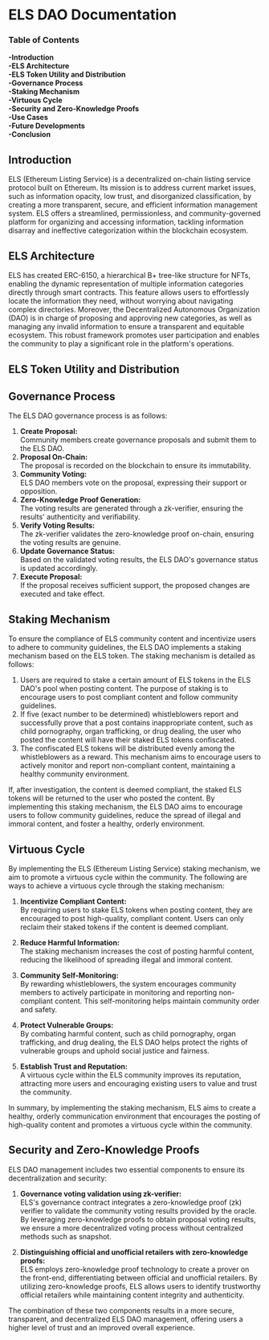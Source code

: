 # ELS DAO Documentation
  
### Table of Contents
  
**-Introduction**  
**-ELS Architecture**  
**-ELS Token Utility and Distribution**  
**-Governance Process**  
**-Staking Mechanism**  
**-Virtuous Cycle**  
**-Security and Zero-Knowledge Proofs**  
**-Use Cases**  
**-Future Developments**  
**-Conclusion**  

## Introduction <a name="introduction"></a>
ELS (Ethereum Listing Service) is a decentralized on-chain listing service protocol built on Ethereum. 
Its mission is to address current market issues, such as information opacity, low trust, and disorganized classification, 
by creating a more transparent, secure, and efficient information management system. ELS offers a streamlined, permissionless, 
and community-governed platform for organizing and accessing information, tackling information disarray 
and ineffective categorization within the blockchain ecosystem.
  
## ELS Architecture <a name="architecture"></a>
ELS has created ERC-6150, a hierarchical B+ tree-like structure for NFTs, enabling the dynamic representation of multiple information categories directly through smart contracts. This feature allows users to effortlessly locate the information they need, without worrying about navigating complex directories. Moreover, the Decentralized Autonomous Organization (DAO) is in charge of proposing and approving new categories, as well as managing any invalid information to ensure a transparent and equitable ecosystem. This robust framework promotes user participation and enables the community to play a significant role in the platform's operations.

## ELS Token Utility and Distribution <a name="token-utility"></a>

## Governance Process <a name="governance-process"></a>
The ELS DAO governance process is as follows:

1. **Create Proposal:**   
Community members create governance proposals and submit them to the ELS DAO.    
2. **Proposal On-Chain:**   
The proposal is recorded on the blockchain to ensure its immutability.    
3. **Community Voting:**   
ELS DAO members vote on the proposal, expressing their support or opposition.    
4. **Zero-Knowledge Proof Generation:**   
The voting results are generated through a zk-verifier, ensuring the results' authenticity and verifiability.    
5. **Verify Voting Results:**   
The zk-verifier validates the zero-knowledge proof on-chain, ensuring the voting results are genuine.    
6. **Update Governance Status:**   
Based on the validated voting results, the ELS DAO's governance status is updated accordingly.    
7. **Execute Proposal:**   
If the proposal receives sufficient support, the proposed changes are executed and take effect.    


## Staking Mechanism <a name="staking-mechanism"></a>
To ensure the compliance of ELS community content and incentivize users to adhere to community guidelines, the ELS DAO implements a staking mechanism based on the ELS token. The staking mechanism is detailed as follows:

1. Users are required to stake a certain amount of ELS tokens in the ELS DAO's pool when posting content. The purpose of staking is to encourage users to post compliant content and follow community guidelines.
2. If five (exact number to be determined) whistleblowers report and successfully prove that a post contains inappropriate content, such as child pornography, organ trafficking, or drug dealing, the user who posted the content will have their staked ELS tokens confiscated.
3. The confiscated ELS tokens will be distributed evenly among the whistleblowers as a reward. This mechanism aims to encourage users to actively monitor and report non-compliant content, maintaining a healthy community environment.

If, after investigation, the content is deemed compliant, the staked ELS tokens will be returned to the user who posted the content.
By implementing this staking mechanism, the ELS DAO aims to encourage users to follow community guidelines, reduce the spread of illegal and immoral content, and foster a healthy, orderly environment.
  
## Virtuous Cycle <a name="virtuous-cycle"></a>
By implementing the ELS (Ethereum Listing Service) staking mechanism, we aim to promote a virtuous cycle within the community. The following are ways to achieve a virtuous cycle through the staking mechanism:

1. **Incentivize Compliant Content:**  
By requiring users to stake ELS tokens when posting content, they are encouraged to post high-quality, compliant content. Users can only reclaim their staked tokens if the content is deemed compliant.
  
2. **Reduce Harmful Information:**  
The staking mechanism increases the cost of posting harmful content, reducing the likelihood of spreading illegal and immoral content.  

3. **Community Self-Monitoring:**  
By rewarding whistleblowers, the system encourages community members to actively participate in monitoring and reporting non-compliant content. This self-monitoring helps maintain community order and safety.  

4. **Protect Vulnerable Groups:**  
By combating harmful content, such as child pornography, organ trafficking, and drug dealing, the ELS DAO helps protect the rights of vulnerable groups and uphold social justice and fairness.  
  
5. **Establish Trust and Reputation:**  
A virtuous cycle within the ELS community improves its reputation, attracting more users and encouraging existing users to value and trust the community.  
  
In summary, by implementing the staking mechanism, ELS aims to create a healthy, orderly communication environment that encourages the posting of high-quality content and promotes a virtuous cycle within the community.

  
## Security and Zero-Knowledge Proofs <a name="security-zkp"></a>  
ELS DAO management includes two essential components to ensure its decentralization and security:  

1. **Governance voting validation using zk-verifier:**   
ELS's governance contract integrates a zero-knowledge proof (zk) verifier to validate the community voting results provided by the oracle. By leveraging zero-knowledge proofs to obtain proposal voting results, we ensure a more decentralized voting process without centralized methods such as snapshot. 
  
2. **Distinguishing official and unofficial retailers with zero-knowledge proofs:**    
ELS employs zero-knowledge proof technology to create a prover on the front-end, differentiating between official and unofficial retailers. By utilizing zero-knowledge proofs, ELS allows users to identify trustworthy official retailers while maintaining content integrity and authenticity.  
  
The combination of these two components results in a more secure, transparent, and decentralized ELS DAO management, offering users a higher level of trust and an improved overall experience.

